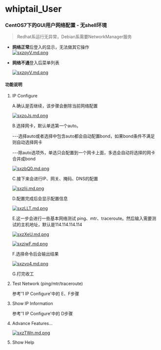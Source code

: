 # whiptail_User
### CentOS7下的GUI用户网络配置 - 无shell环境
> Redhat系运行无异常，Debian系需要NetworkManager服务

- **网络正常**后登入的显示，无法做其它操作  
[![sxzqyV.md.png](https://s3.ax1x.com/2021/01/27/sxzqyV.md.png)](https://imgchr.com/i/sxzqyV)

- **网络不通**登入后菜单列表

  [![sxzqyV.md.png](https://s3.ax1x.com/2021/01/27/sxzqyV.md.png)](https://imgchr.com/i/sxzqyV)

#### 功能说明

1. IP Configure

   A.确认是否继续，该步骤会删除当前网络配置

   [![sxzoJs.md.png](https://s3.ax1x.com/2021/01/27/sxzoJs.md.png)](https://imgchr.com/i/sxzoJs)

   B.选择网卡，默认单选第一个auto。

   ---选择auto或者选择中包含auto都会自动配置bond，如果bond条件不满足则自动选择网卡

   ---除auto选项外，单选只会配置到一个网卡上面，多选会自动将选择的网卡合并成bond

   [![sxzbQ0.md.png](https://s3.ax1x.com/2021/01/27/sxzbQ0.md.png)](https://imgchr.com/i/sxzbQ0)

   C.接下来会进行IP、网关、掩码、DNS的配置

   [![sxzIij.md.png](https://s3.ax1x.com/2021/01/27/sxzIij.md.png)](https://imgchr.com/i/sxzIij)

   D.配置完成后会显示配置信息

   [![sxzLLT.md.png](https://s3.ax1x.com/2021/01/27/sxzLLT.md.png)](https://imgchr.com/i/sxzLLT)

   E.这一步会进行一些基本网络测试 ping、mtr、traceroute。然后输入需要测试的主机地址，默认是114.114.114.114

   [![sxzXeU.md.png](https://s3.ax1x.com/2021/01/27/sxzXeU.md.png)](https://imgchr.com/i/sxzXeU)

   [![sxzjwF.md.png](https://s3.ax1x.com/2021/01/27/sxzjwF.md.png)](https://imgchr.com/i/sxzjwF)

   F.选择命令后会输出结果

   [![sxzvo4.md.png](https://s3.ax1x.com/2021/01/27/sxzvo4.md.png)](https://imgchr.com/i/sxzvo4)

   G.打完收工

2. Test Network (ping/mtr/traceroute)

   参考'1 IP Configure'中的 E、F步骤

3. Show IP Information

   参考'1 IP Configure'中的 D步骤

4. Advance Features...

   [![sxzTWn.md.png](https://s3.ax1x.com/2021/01/27/sxzTWn.md.png)](https://imgchr.com/i/sxzTWn)

5. Show Help

